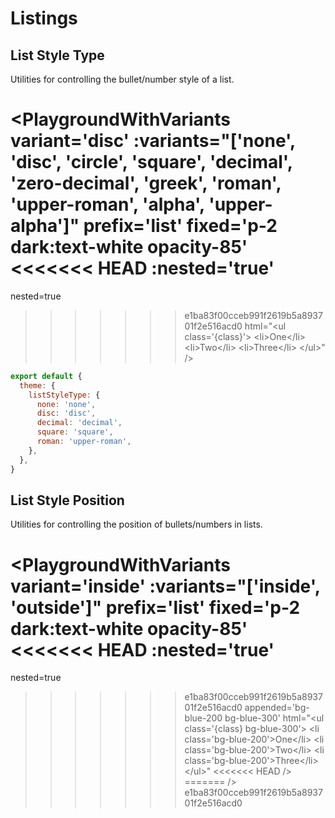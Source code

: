 # Listings

## List Style Type

Utilities for controlling the bullet/number style of a list.

<PlaygroundWithVariants
  variant='disc'
  :variants="['none', 'disc', 'circle', 'square', 'decimal', 'zero-decimal', 'greek', 'roman', 'upper-roman', 'alpha', 'upper-alpha']"
  prefix='list'
  fixed='p-2 dark:text-white opacity-85'
<<<<<<< HEAD
  :nested='true'
=======
  nested=true
>>>>>>> e1ba83f00cceb991f2619b5a893701f2e516acd0
  html="&lt;ul class='{class}'&gt;
  &lt;li&gt;One&lt;/li&gt;
  &lt;li&gt;Two&lt;/li&gt;
  &lt;li&gt;Three&lt;/li&gt;
&lt;/ul&gt;"
/>

<Customizing>

```js windi.config.js
export default {
  theme: {
    listStyleType: {
      none: 'none',
      disc: 'disc',
      decimal: 'decimal',
      square: 'square',
      roman: 'upper-roman',
    },
  },
}
```

</Customizing>

## List Style Position

Utilities for controlling the position of bullets/numbers in lists.

<PlaygroundWithVariants
  variant='inside'
  :variants="['inside', 'outside']"
  prefix='list'
  fixed='p-2 dark:text-white opacity-85'
<<<<<<< HEAD
  :nested='true'
=======
  nested=true
>>>>>>> e1ba83f00cceb991f2619b5a893701f2e516acd0
  appended='bg-blue-200 bg-blue-300'
  html="&lt;ul class='{class} bg-blue-300'&gt;
  &lt;li class='bg-blue-200'&gt;One&lt;/li&gt;
  &lt;li class='bg-blue-200'&gt;Two&lt;/li&gt;
  &lt;li class='bg-blue-200'&gt;Three&lt;/li&gt;
&lt;/ul&gt;"
<<<<<<< HEAD
/>
=======
/>
>>>>>>> e1ba83f00cceb991f2619b5a893701f2e516acd0
